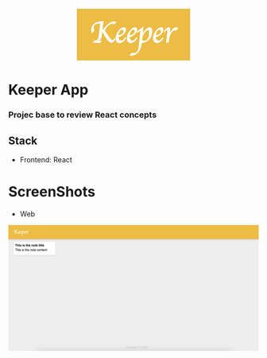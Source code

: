 <p align="center">
<img src="frontend/src/assets/logo.png" />
</p>

# Keeper App <br/>

### Projec base to review React concepts

## Stack
- Frontend: React

# ScreenShots

- Web

<img src="screenshots/web1.png" />
